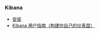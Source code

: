 ### Kibana
- [安装](https://www.elastic.co/cn/downloads/kibana)
- [Kibana 用户指南（构建你自己的仪表盘）](https://segmentfault.com/a/1190000015140923#articleHeader9)